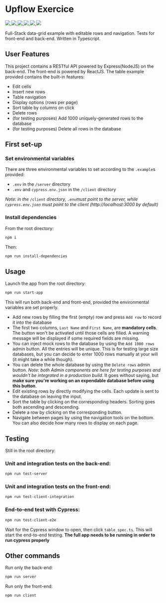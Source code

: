 # Upflow Exercice
<p>
  <a href="https://www.typescriptlang.org/">
    <img src="https://img.shields.io/badge/Language-Typescript-3178C6.svg?logo=typescript"/>
  </a>
  <a href="https://reactjs.org/">
    <img src="https://img.shields.io/badge/Powered%20by-React-5ED3F3.svg?logo=react"/>
  </a>
  <a href="https://sass-lang.com/">
    <img src="https://img.shields.io/badge/Style-SCSS-CF649A.svg?logo=sass"/>
  </a>
  <a href="https://www.postgresql.org/">
    <img src="https://badgen.net/badge/icon/PostgreSQL?icon=postgresql&label=Database&color=blue"/>
  </a>
  <a href="https://nodejs.org/en/">
    <img src="https://img.shields.io/badge/Backend-NodeJS-green?logo=nodedotjs"/>
  </a>
  <a href="https://nodejs.org/en/">
    <img src="https://img.shields.io/badge/Backend-Express-blue?logo=express"/>
  </a>
</p>

Full-Stack data-grid example with editable rows and navigation. Tests for front-end and back-end. Written in Typescript.

## User Features
This project contains a RESTful API powered by Express(NodeJS) on the back-end. The front-end is powered by ReactJS.
The table example provided contains the built-in features:
* Edit cells
* Insert new rows
* Table navigation
* Display options (rows per page)
* Sort table by columns on click
* Delete rows
* (for testing purposes) Add 1000 uniquely-generated rows to the database
* (for testing purposes) Delete all rows in the database

## First set-up
### Set environmental variables
There are three environmental variables to set according to the `.example`s provided:
* `.env` in the `/server` directory
* `.env` and `cypress.env.json` in the `/client` directory

*Note: in the* `/client` *directory, `.env`must point to the server, while `cypress.env.json` must point to the client (http://localhost:3000 by default)*


### Install dependencies
From the root directory:
```bash
npm i
```
Then:
```bash
npm run install-dependencies
```

## Usage
Launch the app from the root directory:
```bash
npm run start-app
```
This will run both back-end and front-end, provided the environmental variables are set properly.
* Add new rows by filling the first (empty) row and press `Add row` to record it into the database
* The first two columns, `Last Name` and `First Name`, are **mandatory cells**. The button won't be activated until those cells are filled. A warning message will be displayed if some required fields are missing.
* You can inject mock rows to the database by using the `Add 1000 rows` admin button. All the entries will be unique. This is for testing large size databases, but you can decide to enter 1000 rows manually at your will (it might take a while though). 
* You can delete the whole database by using the `Delete rows` admin button. _Note: both Admin components are here for testing purposes and wouldn't be integrated in a production build_. It goes without saying, but **make sure you're working on an expendable database before using this button**.
* Edit existing rows by directly modifying the cells. Each update is sent to the database on leaving the input.
* Sort the table by clicking on the corresponding headers. Sorting goes both ascending and descending.
* Delete a row by clicking on the corresponding button.
* Navigate between pages by using the navigation tools on the bottom. You can also decide how many rows to display on each page.

## Testing
Still in the root directory:
### Unit and integration tests on the back-end: 
```bash
npm run test-server
```
### Unit and integration tests on the front-end:
```bash
npm run test-client-integration
```
### End-to-end test with Cypress:
```bash
npm run test-client-e2e
```
Wait for the Cypress window to open, then click `table_spec.ts`. This will start the end-to-end testing.
**The full app needs to be running in order to run cypress properly**

## Other commands
Run only the back-end:
```bash
npm run server
```
Run only the front-end:
```bash
npm run client
```
